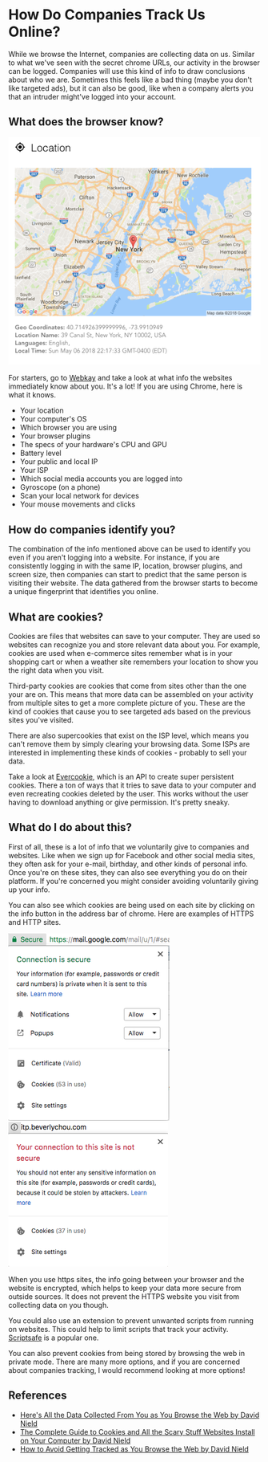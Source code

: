 # How Do Companies Track Us Online?

While we browse the Internet, companies are collecting data on us. Similar to what we've seen with the secret chrome URLs, our activity in the browser can be logged. Companies will use this kind of info to draw conclusions about who we are. Sometimes this feels like a bad thing (maybe you don't like targeted ads), but it can also be good, like when a company alerts you that an intruder might've logged into your account.

## What does the browser know?

![my location webkay](webkay-location.png)

For starters, go to [Webkay](http://webkay.robinlinus.com/) and take a look at what info the websites immediately know about you. It's a lot! If you are using Chrome, here is what it knows.

* Your location
* Your computer's OS
* Which browser you are using
* Your browser plugins
* The specs of your hardware's CPU and GPU
* Battery level
* Your public and local IP
* Your ISP
* Which social media accounts you are logged into
* Gyroscope (on a phone)
* Scan your local network for devices
* Your mouse movements and clicks

## How do companies identify you?

The combination of the info mentioned above can be used to identify you even if you aren't logging into a website. For instance, if you are consistently logging in with the same IP, location, browser plugins, and screen size, then companies can start to predict that the same person is visiting their website. The data gathered from the browser starts to become a unique fingerprint that identifies you online.

## What are cookies?

Cookies are files that websites can save to your computer. They are used so websites can recognize you and store relevant data about you. For example, cookies are used when e-commerce sites remember what is in your shopping cart or when a weather site remembers your location to show you the right data when you visit.

Third-party cookies are cookies that come from sites other than the one your are on. This means that more data can be assembled on your activity from multiple sites to get a more complete picture of you. These are the kind of cookies that cause you to see targeted ads based on the previous sites you've visited.

There are also supercookies that exist on the ISP level, which means you can't remove them by simply clearing your browsing data. Some ISPs are interested in implementing these kinds of cookies - probably to sell your data.

Take a look at [Evercookie](https://samy.pl/evercookie/), which is an API to create super persistent cookies. There a ton of ways that it tries to save data to your computer and even recreating cookies deleted by the user. This works without the user having to download anything or give permission. It's pretty sneaky.

## What do I do about this?

First of all, these is a lot of info that we voluntarily give to companies and websites. Like when we sign up for Facebook and other social media sites, they often ask for your e-mail, birthday, and other kinds of personal info. Once you're on these sites, they can also see everything you do on their platform. If you're concerned you might consider avoiding voluntarily giving up your info.

You can also see which cookies are being used on each site by clicking on the info button in the address bar of chrome. Here are examples of HTTPS and HTTP sites.

![https](chrome-https.png)
![http](chrome-http.png)

When you use https sites, the info going between your browser and the website is encrypted, which helps to keep your data more secure from outside sources. It does not prevent the HTTPS website you visit from collecting data on you though.

You could also use an extension to prevent unwanted scripts from running on websites. This could help to limit scripts that track your activity. [Scriptsafe](https://chrome.google.com/webstore/detail/scriptsafe/oiigbmnaadbkfbmpbfijlflahbdbdgdf) is a popular one.

You can also prevent cookies from being stored by browsing the web in private mode. There are many more options, and if you are concerned about companies tracking, I would recommend looking at more options! 

## References
* [Here's All the Data Collected From You as You Browse the Web by David Nield](https://fieldguide.gizmodo.com/heres-all-the-data-collected-from-you-as-you-browse-the-1820779304)
* [The Complete Guide to Cookies and All the Scary Stuff Websites Install on Your Computer by David Nield](https://fieldguide.gizmodo.com/the-complete-guide-to-cookies-and-all-the-scary-stuff-w-1794247382)
* [How to Avoid Getting Tracked as You Browse the Web by David Nield](https://fieldguide.gizmodo.com/how-to-avoid-getting-tracked-as-you-browse-the-web-1821008719)
